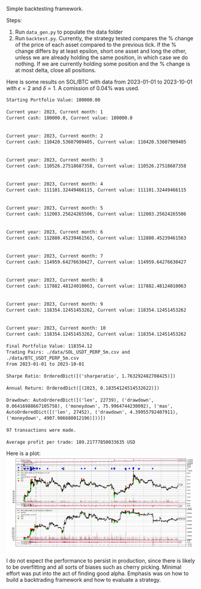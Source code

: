 Simple backtesting framework.

Steps:
1. Run `data_gen.py` to populate the data folder
2. Run `backtest.py`. Currently, the strategy tested compares the % change of the price of each asset compared to the previous tick. If the % change differs by at least epsilon, short one asset and long the other, unless we are already holding the same position, in which case we do nothing. If we are currently holding some position and the % change is at most delta, close all positions.

Here is some results on SOL/BTC with data from 2023-01-01 to 2023-10-01 with $\epsilon=2$ and $\delta=1$. A comission of 0.04% was used.
```
Starting Portfolio Value: 100000.00

Current year: 2023, Current month: 1
Current cash: 100000.0, Current value: 100000.0


Current year: 2023, Current month: 2
Current cash: 110420.53607909405, Current value: 110420.53607909405


Current year: 2023, Current month: 3
Current cash: 110526.27518687358, Current value: 110526.27518687358


Current year: 2023, Current month: 4
Current cash: 111101.32449466115, Current value: 111101.32449466115


Current year: 2023, Current month: 5
Current cash: 112003.25624265506, Current value: 112003.25624265506


Current year: 2023, Current month: 6
Current cash: 112880.45239461563, Current value: 112880.45239461563


Current year: 2023, Current month: 7
Current cash: 114959.64276630427, Current value: 114959.64276630427


Current year: 2023, Current month: 8
Current cash: 117882.48124010063, Current value: 117882.48124010063


Current year: 2023, Current month: 9
Current cash: 118354.12451453262, Current value: 118354.12451453262


Current year: 2023, Current month: 10
Current cash: 118354.12451453262, Current value: 118354.12451453262

Final Portfolio Value: 118354.12
Trading Pairs: ./data/SOL_USDT_PERP_5m.csv and ./data/BTC_USDT_PERP_5m.csv
From 2023-01-01 to 2023-10-01

Sharpe Ratio: OrderedDict([('sharperatio', 1.763292482708425)])

Annual Return: OrderedDict([(2023, 0.18354124514532622)])

Drawdown: AutoOrderedDict([('len', 22739), ('drawdown', 0.06416988667105758), ('moneydown', 75.9964744230092), ('max', AutoOrderedDict([('len', 27452), ('drawdown', 4.39955792407911), ('moneydown', 4907.986680012196)]))])

97 transactions were made.

Average profit per trade: 189.21777850033635 USD
```

Here is a plot:
![image info](./Plot.png)

I do not expect the performance to persist in production, since there is likely to be overfitting and all sorts of biases such as cherry picking. Minimal effort was put into the act of finding good alpha. Emphasis was on how to build a backtrading framework and how to evaluate a strategy.

